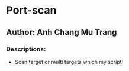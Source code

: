 # Port-scan
## Author: Anh Chang Mu Trang
### Descriptions:
- Scan target or multi targets which my script!


